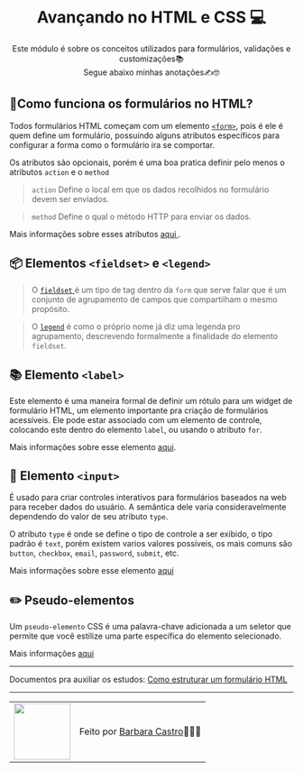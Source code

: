 <h1 align="center">Avançando no HTML e CSS 💻</h1>
<p align="center"> 
  Este módulo é sobre os conceitos utilizados para formulários, validações e customizações📚
  </br>
  Segue abaixo minhas anotações✍️🤓
</p>

## 🤯Como funciona os formulários no HTML?
Todos formulários HTML começam com um elemento <a href="https://developer.mozilla.org/pt-BR/docs/Web/HTML/Element/form">`<form>`</a>, 
pois é ele é quem define um formulário, possuindo alguns atributos específicos para configurar a forma como o formulário ira se comportar. 
  
Os atributos são opcionais, porém é uma boa pratica definir pelo menos o atributos `action` e o `method`

> `action` Define o local em que os dados recolhidos no formulário devem ser enviados.

> `method` Define o  qual o método HTTP para enviar os dados.

Mais informações sobre esses atributos <a href="https://developer.mozilla.org/en-US/docs/Learn/Forms/Sending_and_retrieving_form_data">aqui </a>.

## 📦 Elementos `<fieldset>` e `<legend>`
> O <a href="https://developer.mozilla.org/pt-BR/docs/Web/HTML/Element/fieldset"> `fieldset` </a> 
é um tipo de tag dentro da `form` que serve falar que é um conjunto de agrupamento de campos que compartilham o mesmo propósito. 

> O <a href="https://developer.mozilla.org/pt-BR/docs/Web/HTML/Element/legend">`legend`</a> 
é como o próprio nome já diz uma legenda pro agrupamento, descrevendo formalmente a finalidade do elemento `fieldset`. 

## 📚 Elemento `<label>`
Este elemento é uma maneira formal de definir um rótulo para um widget de formulário HTML, um elemento importante pra criação de formulários acessíveis.
Ele pode estar associado com um elemento de controle, colocando este dentro do elemento `label`, ou usando o atributo `for`.

Mais informações sobre esse elemento <a href="https://developer.mozilla.org/pt-BR/docs/Web/HTML/Element/label">aqui</a>.

## 📝 Elemento `<input>`
É usado para criar controles interativos para formulários baseados na web para receber dados do usuário.
A semântica dele varia consideravelmente dependendo do valor de seu atributo `type`. 

O atributo `type` é onde se define o tipo de controle a ser exibido, o tipo padrão é `text`, porém existem varios valores possíveis, 
os mais comuns são `button`, `checkbox`, `email`, `password`, `submit`, etc.

Mais informações sobre esse elemento <a href="https://developer.mozilla.org/pt-BR/docs/Web/HTML/Element/input#attr-type">aqui</a>

## ✏️ Pseudo-elementos

Um `pseudo-elemento` CSS é uma palavra-chave adicionada a um seletor que permite que você estilize uma parte específica do elemento selecionado.

Mais informações <a href="https://developer.mozilla.org/pt-BR/docs/Web/CSS/Pseudo-elements">aqui</a>

<hr/>
 Documentos pra auxiliar os estudos: 
  <a href="https://developer.mozilla.org/pt-BR/docs/Learn/Forms/How_to_structure_a_web_form">
    Como estruturar um formulário HTML
  </a>
<br/>
<hr/>

<table>
  <tr>
    <td>
      <img src="https://github.com/barbcastro.png" width="100px" />
    </td>
    <td>
      Feito por <a href="https://github.com/barbcastro">Barbara Castro</a>🙋🏽‍♀️
    </td>
  </tr>
</table>
